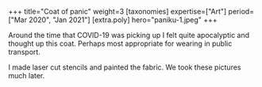 +++
title="Coat of panic"
weight=3
[taxonomies]
expertise=["Art"]
period=["Mar 2020", "Jan 2021"]
[extra.poly]
hero="paniku-1.jpeg"
+++

Around the time that COVID-19 was picking up I felt quite apocalyptic and thought up this coat. Perhaps most appropriate for wearing in public transport.

I made laser cut stencils and painted the fabric. We took these pictures much later.
